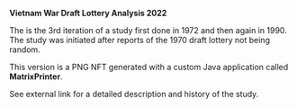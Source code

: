 **Vietnam War Draft Lottery Analysis 2022**

The is the 3rd iteration of a study first done in 1972 and then again in 1990.<br>
The study was initiated after reports of the 1970 draft lottery not being random.

This version is a PNG NFT generated with a custom Java application called **MatrixPrinter**.

See external link for a detailed description and history of the study.